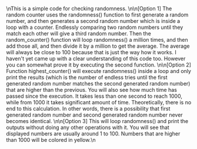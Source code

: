 \nThis is a simple code for checking randomness. \n\n[Option 1] The random counter uses the randomness() function to first generate a random number, and then generates a second random number which is inside a loop with a counter. Endlessly comparing two random numbers until they match each other will give a third random number. Then the random_counter() function will loop randomness() a million times, and then add those all, and then divide it by a million to get the average. The average will always be close to 100 because that is just the way how it works. I haven't yet came up with a clear understanding of this code too. However you can somewhat prove it by executing the second function. \n\n[Option 2] Function highest_counter() will execute randomness() inside a loop and only print the results (which is the number of endless tries until the first generated random number matches the second generated random number) that are higher than the previous. You will also see how much time has passed since the execution. It takes less than one second to reach 1000, while from 1000 it takes significant amount of time. Theoretically, there is no end to this calculation. In other words, there is a possibility that first generated random number and second generated random number never becomes identical. \n\n[Option 3] This will loop randomness() and print the outputs without doing any other operations with it. You will see that displayed numbers are usually around 1 to 100. Numbers that are higher than 1000 will be colored in yellow.\n
